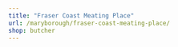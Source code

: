```yaml
---
title: "Fraser Coast Meating Place"
url: /maryborough/fraser-coast-meating-place/
shop: butcher
---
```

